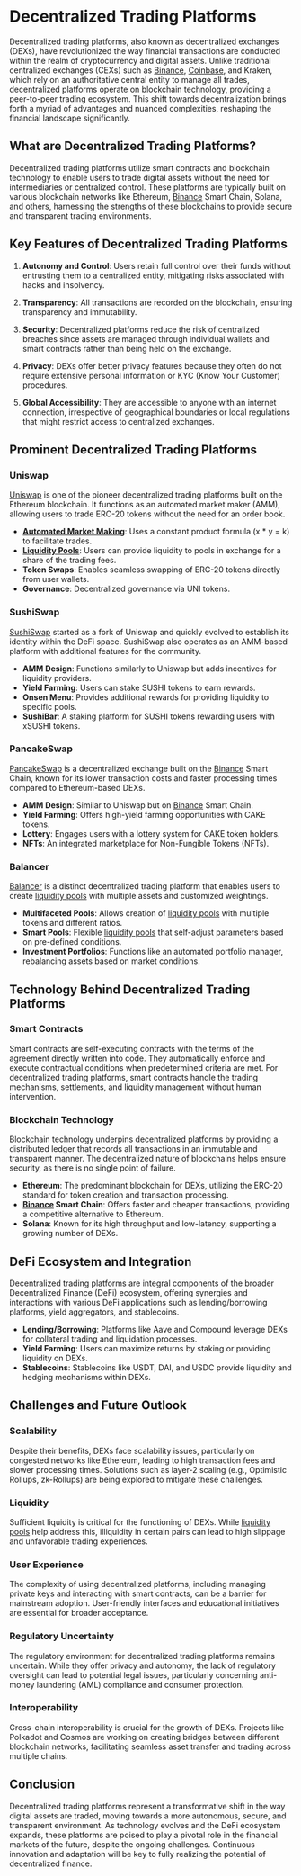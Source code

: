 # Decentralized Trading Platforms

Decentralized trading platforms, also known as decentralized exchanges (DEXs), have revolutionized the way financial transactions are conducted within the realm of cryptocurrency and digital assets. Unlike traditional centralized exchanges (CEXs) such as [Binance](../b/binance.md), [Coinbase](../c/coinbase.md), and Kraken, which rely on an authoritative central entity to manage all trades, decentralized platforms operate on blockchain technology, providing a peer-to-peer trading ecosystem. This shift towards decentralization brings forth a myriad of advantages and nuanced complexities, reshaping the financial landscape significantly.

## What are Decentralized Trading Platforms?

Decentralized trading platforms utilize smart contracts and blockchain technology to enable users to trade digital assets without the need for intermediaries or centralized control. These platforms are typically built on various blockchain networks like Ethereum, [Binance](../b/binance.md) Smart Chain, Solana, and others, harnessing the strengths of these blockchains to provide secure and transparent trading environments.

## Key Features of Decentralized Trading Platforms

1. **Autonomy and Control**: Users retain full control over their funds without entrusting them to a centralized entity, mitigating risks associated with hacks and insolvency.
   
2. **Transparency**: All transactions are recorded on the blockchain, ensuring transparency and immutability.

3. **Security**: Decentralized platforms reduce the risk of centralized breaches since assets are managed through individual wallets and smart contracts rather than being held on the exchange.

4. **Privacy**: DEXs offer better privacy features because they often do not require extensive personal information or KYC (Know Your Customer) procedures.

5. **Global Accessibility**: They are accessible to anyone with an internet connection, irrespective of geographical boundaries or local regulations that might restrict access to centralized exchanges.

## Prominent Decentralized Trading Platforms

### Uniswap

[Uniswap](https://uniswap.org/) is one of the pioneer decentralized trading platforms built on the Ethereum blockchain. It functions as an automated market maker (AMM), allowing users to trade ERC-20 tokens without the need for an order book.

- **[Automated Market Making](../a/automated_market_making.md)**: Uses a constant product formula (x * y = k) to facilitate trades.
- **[Liquidity Pools](../l/liquidity_pools.md)**: Users can provide liquidity to pools in exchange for a share of the trading fees.
- **Token Swaps**: Enables seamless swapping of ERC-20 tokens directly from user wallets.
- **Governance**: Decentralized governance via UNI tokens.

### SushiSwap

[SushiSwap](https://sushi.com/) started as a fork of Uniswap and quickly evolved to establish its identity within the DeFi space. SushiSwap also operates as an AMM-based platform with additional features for the community.

- **AMM Design**: Functions similarly to Uniswap but adds incentives for liquidity providers.
- **Yield Farming**: Users can stake SUSHI tokens to earn rewards.
- **Onsen Menu**: Provides additional rewards for providing liquidity to specific pools.
- **SushiBar**: A staking platform for SUSHI tokens rewarding users with xSUSHI tokens.

### PancakeSwap

[PancakeSwap](https://pancakeswap.finance/) is a decentralized exchange built on the [Binance](../b/binance.md) Smart Chain, known for its lower transaction costs and faster processing times compared to Ethereum-based DEXs.

- **AMM Design**: Similar to Uniswap but on [Binance](../b/binance.md) Smart Chain.
- **Yield Farming**: Offers high-yield farming opportunities with CAKE tokens.
- **Lottery**: Engages users with a lottery system for CAKE token holders.
- **NFTs**: An integrated marketplace for Non-Fungible Tokens (NFTs).

### Balancer

[Balancer](https://balancer.fi/) is a distinct decentralized trading platform that enables users to create [liquidity pools](../l/liquidity_pools.md) with multiple assets and customized weightings.

- **Multifaceted Pools**: Allows creation of [liquidity pools](../l/liquidity_pools.md) with multiple tokens and different ratios.
- **Smart Pools**: Flexible [liquidity pools](../l/liquidity_pools.md) that self-adjust parameters based on pre-defined conditions.
- **Investment Portfolios**: Functions like an automated portfolio manager, rebalancing assets based on market conditions.

## Technology Behind Decentralized Trading Platforms

### Smart Contracts

Smart contracts are self-executing contracts with the terms of the agreement directly written into code. They automatically enforce and execute contractual conditions when predetermined criteria are met. For decentralized trading platforms, smart contracts handle the trading mechanisms, settlements, and liquidity management without human intervention.

### Blockchain Technology

Blockchain technology underpins decentralized platforms by providing a distributed ledger that records all transactions in an immutable and transparent manner. The decentralized nature of blockchains helps ensure security, as there is no single point of failure.

- **Ethereum**: The predominant blockchain for DEXs, utilizing the ERC-20 standard for token creation and transaction processing.
- **[Binance](../b/binance.md) Smart Chain**: Offers faster and cheaper transactions, providing a competitive alternative to Ethereum.
- **Solana**: Known for its high throughput and low-latency, supporting a growing number of DEXs.

## DeFi Ecosystem and Integration

Decentralized trading platforms are integral components of the broader Decentralized Finance (DeFi) ecosystem, offering synergies and interactions with various DeFi applications such as lending/borrowing platforms, yield aggregators, and stablecoins.

- **Lending/Borrowing**: Platforms like Aave and Compound leverage DEXs for collateral trading and liquidation processes.
- **Yield Farming**: Users can maximize returns by staking or providing liquidity on DEXs.
- **Stablecoins**: Stablecoins like USDT, DAI, and USDC provide liquidity and hedging mechanisms within DEXs.

## Challenges and Future Outlook

### Scalability

Despite their benefits, DEXs face scalability issues, particularly on congested networks like Ethereum, leading to high transaction fees and slower processing times. Solutions such as layer-2 scaling (e.g., Optimistic Rollups, zk-Rollups) are being explored to mitigate these challenges.

### Liquidity

Sufficient liquidity is critical for the functioning of DEXs. While [liquidity pools](../l/liquidity_pools.md) help address this, illiquidity in certain pairs can lead to high slippage and unfavorable trading experiences.

### User Experience

The complexity of using decentralized platforms, including managing private keys and interacting with smart contracts, can be a barrier for mainstream adoption. User-friendly interfaces and educational initiatives are essential for broader acceptance.

### Regulatory Uncertainty

The regulatory environment for decentralized trading platforms remains uncertain. While they offer privacy and autonomy, the lack of regulatory oversight can lead to potential legal issues, particularly concerning anti-money laundering (AML) compliance and consumer protection.

### Interoperability

Cross-chain interoperability is crucial for the growth of DEXs. Projects like Polkadot and Cosmos are working on creating bridges between different blockchain networks, facilitating seamless asset transfer and trading across multiple chains.

## Conclusion

Decentralized trading platforms represent a transformative shift in the way digital assets are traded, moving towards a more autonomous, secure, and transparent environment. As technology evolves and the DeFi ecosystem expands, these platforms are poised to play a pivotal role in the financial markets of the future, despite the ongoing challenges. Continuous innovation and adaptation will be key to fully realizing the potential of decentralized finance.